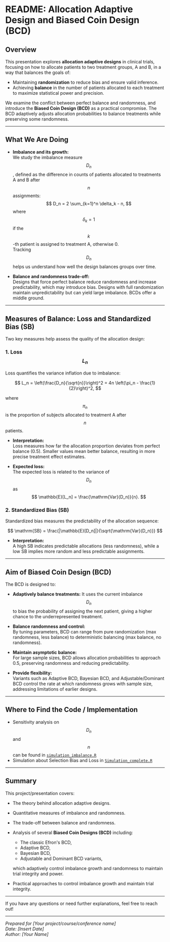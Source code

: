 # README: Allocation Adaptive Design and Biased Coin Design (BCD)

## Overview

This presentation explores **allocation adaptive designs** in clinical trials, focusing on how to allocate patients to two treatment groups, A and B, in a way that balances the goals of:

- Maintaining **randomization** to reduce bias and ensure valid inference.
- Achieving **balance** in the number of patients allocated to each treatment to maximize statistical power and precision.

We examine the conflict between perfect balance and randomness, and introduce the **Biased Coin Design (BCD)** as a practical compromise. The BCD adaptively adjusts allocation probabilities to balance treatments while preserving some randomness.

---

## What We Are Doing

- **Imbalance and its growth:**  
  We study the imbalance measure $$D_n$$, defined as the difference in counts of patients allocated to treatments A and B after $$n$$ assignments:
  $$
  D_n = 2 \sum_{k=1}^n \delta_k - n,
  $$
  where $$\delta_k = 1$$ if the $$k$$-th patient is assigned to treatment A, otherwise 0.  
  Tracking $$D_n$$ helps us understand how well the design balances groups over time.

- **Balance and randomness trade-off:**  
  Designs that force perfect balance reduce randomness and increase predictability, which may introduce bias. Designs with full randomization maintain unpredictability but can yield large imbalance. BCDs offer a middle ground.

---

## Measures of Balance: Loss and Standardized Bias (SB)

Two key measures help assess the quality of the allocation design:

### 1. Loss $$L_n$$

Loss quantifies the variance inflation due to imbalance:

$$
L_n = \left(\frac{D_n}{\sqrt{n}}\right)^2 = 4n \left(\pi_n - \frac{1}{2}\right)^2,
$$

where $$\pi_n$$ is the proportion of subjects allocated to treatment A after $$n$$ patients.

- **Interpretation:**  
  Loss measures how far the allocation proportion deviates from perfect balance (0.5). Smaller values mean better balance, resulting in more precise treatment effect estimates.

- **Expected loss:**  
  The expected loss is related to the variance of $$D_n$$ as
  $$
  \mathbb{E}[L_n] = \frac{\mathrm{Var}(D_n)}{n}.
  $$

### 2. Standardized Bias (SB)

Standardized bias measures the predictability of the allocation sequence:

$$
\mathrm{SB} = \frac{|\mathbb{E}[D_n]|}{\sqrt{\mathrm{Var}(D_n)}}
$$

- **Interpretation:**  
  A high SB indicates predictable allocations (less randomness), while a low SB implies more random and less predictable assignments.

---

## Aim of Biased Coin Design (BCD)

The BCD is designed to:

- **Adaptively balance treatments:** It uses the current imbalance $$D_n$$ to bias the probability of assigning the next patient, giving a higher chance to the underrepresented treatment.
  
- **Balance randomness and control:**  
  By tuning parameters, BCD can range from pure randomization (max randomness, less balance) to deterministic balancing (max balance, no randomness).

- **Maintain asymptotic balance:**  
  For large sample sizes, BCD allows allocation probabilities to approach 0.5, preserving randomness and reducing predictability.

- **Provide flexibility:**  
  Variants such as Adaptive BCD, Bayesian BCD, and Adjustable/Dominant BCD control the rate at which randomness grows with sample size, addressing limitations of earlier designs.

---

## Where to Find the Code / Implementation

- Sensitivity analysis on $$D_n$$ and $$n$$ can be found in [`simulation_imbalance.R`](simulation_imbalance.R)  
- Simulation about Selection Bias and Loss in [`Simulation_complete.R`](Simulation_complete.R)

---

## Summary

This project/presentation covers:

- The theory behind allocation adaptive designs.
- Quantitative measures of imbalance and randomness.
- The trade-off between balance and randomness.
- Analysis of several **Biased Coin Designs (BCD)** including:
  - The classic Efron's BCD,
  - Adaptive BCD,
  - Bayesian BCD,
  - Adjustable and Dominant BCD variants,
  
  which adaptively control imbalance growth and randomness to maintain trial integrity and power.

- Practical approaches to control imbalance growth and maintain trial integrity.

---

If you have any questions or need further explanations, feel free to reach out!

---

*Prepared for [Your project/course/conference name]*  
*Date: [Insert Date]*  
*Author: [Your Name]*
